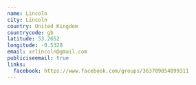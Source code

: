 ```yaml
---
name: Lincoln
city: Lincoln
country: United Kingdom
countrycode: gb
latitude: 53.2652
longitude: -0.5328
email: xrlincoln@gmail.com
publiciseemail: true
links:
  facebook: https://www.facebook.com/groups/363709854899311
---
```

